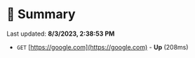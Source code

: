 # 📖 Summary
Last updated: **8/3/2023, 2:38:53 PM**

- `GET` [https://google.com](https://google.com) - **Up** (208ms)

